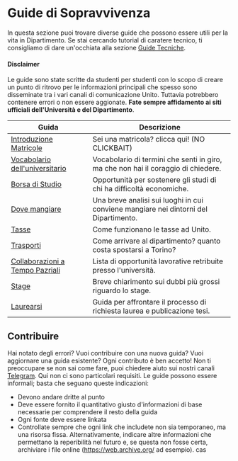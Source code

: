 # Guide di Sopravvivenza

In questa sezione puoi trovare diverse guide che possono essere utili per la vita in Dipartimento.
Se stai cercando tutorial di caratere tecnico, ti consigliamo di dare un'occhiata alla sezione [Guide Tecniche](../Guide%20Tecniche/README.md).
#### Disclaimer
Le guide sono state scritte da studenti per studenti con lo scopo di creare un punto di ritrovo per le informazioni principali che spesso sono disseminate tra i vari canali di comunicazione Unito. Tuttavia potrebbero contenere errori o non essere aggionate. **Fate sempre affidamento ai siti ufficiali dell'Università e del Dipartimento**.

| Guida                                                             | Descrizione                                                                               |
|-------------------------------------------------------------------|-------------------------------------------------------------------------------------------|
| [Introduzione Matricole](Matricole)                                 |Sei una matricola? clicca qui! (NO CLICKBAIT) |
| [Vocabolario dell'universitario](vocabolario.md)                                 | Vocabolario di termini che senti in giro, ma che non hai il coraggio di chiedere.  |
| [Borsa di Studio](borsa_studio.md)                                 | Opportunità per sostenere gli studi di chi ha difficoltà economiche.  |
| [Dove mangiare](dove_mangiare.md)                                 | Una breve analisi sui luoghi in cui conviene mangiare nei dintorni del Dipartimento.       |
| [Tasse](tasse.md)                                 | Come funzionano le tasse ad Unito.    |
| [Trasporti](trasporti.md)                                 | Come arrivare al dipartimento? quanto costa spostarsi a Torino?     |
| [Collaborazioni a Tempo Pazriali](collaborazioni_tempo_parziale.md)                                 | Lista di opportunità lavorative retribuite presso l'università. |
| [Stage](stage.md)                                 | Breve chiarimento sui dubbi più grossi riguardo lo stage.  |
| [Laurearsi](Laurearsi)                                            | Guida per affrontare il processo di richiesta laurea e publicazione tesi.                  |
                            

## Contribuire

Hai notato degli errori? Vuoi contribuire con una nuova guida? Vuoi aggiornare una guida esistente? Ogni contributo è ben accetto! Non ti preoccupare se non sai come fare, puoi chiedere aiuto sui nostri canali [Telegram](https://tsi-unito.eu/links.html).
Qui non ci sono particolari requisiti. Le guide possono essere informali; basta che seguano queste indicazioni:

- Devono andare dritte al punto
- Deve essere fornito il quantitativo giusto d'informazioni di base necessarie per comprendere il resto della guida
- Ogni fonte deve essere linkata
- Controllate sempre che ogni link che includete non sia temporaneo, ma una risorsa fissa. Alternativamente, indicare
  altre informazioni che permettano la reperibilità nel futuro e, se questa non fosse certa, archiviare i file online
  (<https://web.archive.org/> ad esempio).
  cas